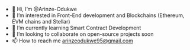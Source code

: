 - 👋 Hi, I’m @Arinze-Odukwe
- 👀 I’m interested in Front-End development and Blockchains (Ethereum, EVM chains and Stellar)
- 🌱 I’m currently learning Smart Contract Development
- 💞️ I’m looking to collaborate on open-source projects soon
- 📫 How to reach me arinzeodukwe95@gmail.com

<!---
Arinze-Odukwe/Arinze-Odukwe is a ✨ special ✨ repository because its `README.md` (this file) appears on your GitHub profile.
You can click the Preview link to take a look at your changes.
--->
